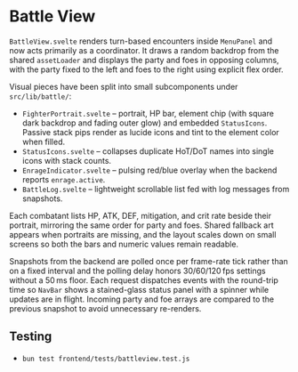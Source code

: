 # Battle View

`BattleView.svelte` renders turn-based encounters inside `MenuPanel` and now
acts primarily as a coordinator. It draws a random backdrop from the shared
`assetLoader` and displays the party and foes in opposing columns, with the
party fixed to the left and foes to the right using explicit flex order.

Visual pieces have been split into small subcomponents under
`src/lib/battle/`:

- `FighterPortrait.svelte` – portrait, HP bar, element chip (with
  square dark backdrop and fading outer glow) and embedded
  `StatusIcons`. Passive stack pips render as lucide icons and tint
  to the element color when filled.
- `StatusIcons.svelte` – collapses duplicate HoT/DoT names into single icons
  with stack counts.
- `EnrageIndicator.svelte` – pulsing red/blue overlay when the backend reports
  `enrage.active`.
- `BattleLog.svelte` – lightweight scrollable list fed with log messages from
  snapshots.

Each combatant lists HP, ATK, DEF, mitigation, and crit rate beside their
portrait, mirroring the same order for party and foes. Shared fallback art
appears when portraits are missing, and the layout scales down on small screens
so both the bars and numeric values remain readable.

Snapshots from the backend are polled once per frame-rate tick rather than on a
fixed interval and the polling delay honors 30/60/120 fps settings without a
50 ms floor. Each request dispatches events with the round-trip time so
`NavBar` shows a stained-glass status panel with a
spinner while updates are in flight. Incoming party and foe arrays are compared
to the previous snapshot to avoid unnecessary re-renders.

## Testing
- `bun test frontend/tests/battleview.test.js`
